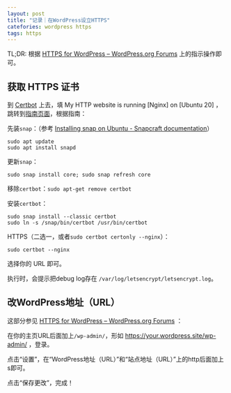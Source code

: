 ```yaml
---
layout: post
title: "记录｜在WordPress设立HTTPS"
catefories: wordpress https
tags: https
---
```


TL;DR: 根据 [HTTPS for WordPress – WordPress.org Forums](https://wordpress.org/support/article/https-for-wordpress/) 上的指示操作即可。

## 获取 HTTPS 证书

到 [Certbot](https://certbot.eff.org/) 上去，填 My HTTP website is running [Nginx] on [Ubuntu 20] ，跳转到[指南页面](https://certbot.eff.org/instructions?ws=nginx&os=ubuntufocal)，根据指南：

先装`snap`：（参考 [Installing snap on Ubuntu - Snapcraft documentation](https://snapcraft.io/docs/installing-snap-on-ubuntu)）

```
sudo apt update
sudo apt install snapd
```

更新`snap`：

```
sudo snap install core; sudo snap refresh core
```

移除`certbot`：`sudo apt-get remove certbot`

安装`certbot`：

```
sudo snap install --classic certbot
sudo ln -s /snap/bin/certbot /usr/bin/certbot
```

HTTPS（二选一，或者`sudo certbot certonly --nginx`）：

```
sudo certbot --nginx
```

选择你的 URL 即可。

执行时，会提示把debug log存在 `/var/log/letsencrypt/letsencrypt.log`。

## 改WordPress地址（URL）

这部分参见 [HTTPS for WordPress – WordPress.org Forums](https://wordpress.org/support/article/https-for-wordpress/) ：

在你的主页URL后面加上`/wp-admin/`，形如 https://your.wordpress.site/wp-admin/ ，登录。

点击“设置”，在“WordPress地址（URL）”和“站点地址（URL）”上的http后面加上s即可。

点击“保存更改”，完成！